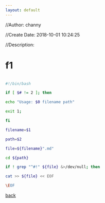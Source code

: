 ```yaml
---
layout: default
---
```


//Author: channy

//Create Date: 2018-10-01 10:24:25

//Description: 

# f1

```sh

#!/bin/bash

if [ $# != 2 ]; then

echo "Usage: $0 filename path"

exit 1;

fi

filename=$1

path=$2

file=${filename}".md"

cd ${path}

if ! grep "^#!" ${file} &>/dev/null; then

cat >> ${file} << EOF

\EOF

```

[back](./)
